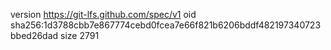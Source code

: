 version https://git-lfs.github.com/spec/v1
oid sha256:1d3788cbb7e867774cebd0fcea7e66f821b6206bddf482197340723bbed26dad
size 2791
